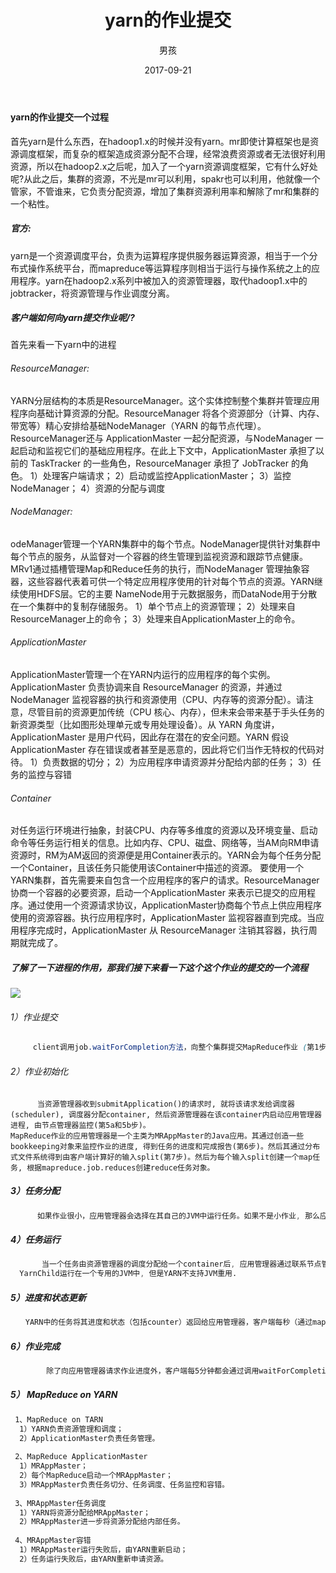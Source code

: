 ﻿---
layout: post
title: 'yarn的作业提交'
date: 2017-09-21
author: 男孩
tags: hadoop
---
#### yarn的作业提交一个过程

首先yarn是什么东西，在hadoop1.x的时候并没有yarn。mr即使计算框架也是资源调度框架，而复杂的框架造成资源分配不合理，经常浪费资源或者无法很好利用资源，所以在hadoop2.x之后呢，加入了一个yarn资源调度框架，它有什么好处呢?从此之后，集群的资源，不光是mr可以利用，spakr也可以利用，他就像一个管家，不管谁来，它负责分配资源，增加了集群资源利用率和解除了mr和集群的一个粘性。

##### 官方:
yarn是一个资源调度平台，负责为运算程序提供服务器运算资源，相当于一个分布式操作系统平台，而mapreduce等运算程序则相当于运行与操作系统之上的应用程序。yarn在hadoop2.x系列中被加入的资源管理器，取代hadoop1.x中的jobtracker，将资源管理与作业调度分离。
##### 客户端如何向yarn提交作业呢/?
首先来看一下yarn中的进程
###### ResourceManager:
 YARN分层结构的本质是ResourceManager。这个实体控制整个集群并管理应用程序向基础计算资源的分配。ResourceManager 将各个资源部分（计算、内存、带宽等）精心安排给基础NodeManager（YARN 的每节点代理）。ResourceManager还与 ApplicationMaster 一起分配资源，与NodeManager 一起启动和监视它们的基础应用程序。在此上下文中，ApplicationMaster 承担了以前的 TaskTracker 的一些角色，ResourceManager 承担了 JobTracker 的角色。
  1）处理客户端请求；
  2）启动或监控ApplicationMaster；
  3）监控NodeManager；
  4）资源的分配与调度
###### NodeManager:
odeManager管理一个YARN集群中的每个节点。NodeManager提供针对集群中每个节点的服务，从监督对一个容器的终生管理到监视资源和跟踪节点健康。MRv1通过插槽管理Map和Reduce任务的执行，而NodeManager 管理抽象容器，这些容器代表着可供一个特定应用程序使用的针对每个节点的资源。YARN继续使用HDFS层。它的主要 NameNode用于元数据服务，而DataNode用于分散在一个集群中的复制存储服务。
  1）单个节点上的资源管理；
  2）处理来自ResourceManager上的命令；
  3）处理来自ApplicationMaster上的命令。
###### ApplicationMaster
ApplicationMaster管理一个在YARN内运行的应用程序的每个实例。ApplicationMaster 负责协调来自 ResourceManager 的资源，并通过 NodeManager 监视容器的执行和资源使用（CPU、内存等的资源分配）。请注意，尽管目前的资源更加传统（CPU 核心、内存），但未来会带来基于手头任务的新资源类型（比如图形处理单元或专用处理设备）。从 YARN 角度讲，ApplicationMaster 是用户代码，因此存在潜在的安全问题。YARN 假设 ApplicationMaster 存在错误或者甚至是恶意的，因此将它们当作无特权的代码对待。
  1）负责数据的切分；
  2）为应用程序申请资源并分配给内部的任务；
  3）任务的监控与容错
###### Container
 对任务运行环境进行抽象，封装CPU、内存等多维度的资源以及环境变量、启动命令等任务运行相关的信息。比如内存、CPU、磁盘、网络等，当AM向RM申请资源时，RM为AM返回的资源便是用Container表示的。YARN会为每个任务分配一个Container，且该任务只能使用该Container中描述的资源。
  要使用一个YARN集群，首先需要来自包含一个应用程序的客户的请求。ResourceManager 协商一个容器的必要资源，启动一个ApplicationMaster 来表示已提交的应用程序。通过使用一个资源请求协议，ApplicationMaster协商每个节点上供应用程序使用的资源容器。执行应用程序时，ApplicationMaster 监视容器直到完成。当应用程序完成时，ApplicationMaster 从 ResourceManager 注销其容器，执行周期就完成了。
##### 了解了一下进程的作用，那我们接下来看一下这个这个作业的提交的一个流程
![](http://mgimg-ali.oss-cn-beijing.aliyuncs.com/hadoop/yarn/yarn.jpg)
###### 1）作业提交
```css
     client调用job.waitForCompletion方法，向整个集群提交MapReduce作业 (第1步) 。 新的作业ID(应用ID)由资源管理器分配(第2步). 作业的client核实作业的输出, 计算输入的split,将作业的资源(包括Jar包, 配置文件, split信息)拷贝给HDFS(第3步). 最后, 通过调用资源管理器的submitApplication()来提交作业(第4步).
```
###### 2）作业初始化
```csss
      当资源管理器收到submitApplication()的请求时, 就将该请求发给调度器(scheduler), 调度器分配container, 然后资源管理器在该container内启动应用管理器进程, 由节点管理器监控(第5a和5b步)。
MapReduce作业的应用管理器是一个主类为MRAppMaster的Java应用。其通过创造一些bookkeeping对象来监控作业的进度, 得到任务的进度和完成报告(第6步)。然后其通过分布式文件系统得到由客户端计算好的输入split(第7步)。然后为每个输入split创建一个map任务, 根据mapreduce.job.reduces创建reduce任务对象。
```
##### 3）任务分配  
```css
      如果作业很小，应用管理器会选择在其自己的JVM中运行任务。如果不是小作业, 那么应用管理器向资源管理器请求container来运行所有的map和reduce任务(第8步). 这些请求是通过心跳来传输的, 包括每个map任务的数据位置, 比如存放输入split的主机名和机架(rack). 调度器利用这些信息来调度任务, 尽量将任务分配给存储数据的节点, 或者退而分配给和存放输入split的节点相同机架的节点.
```
##### 4）任务运行
```css
       当一个任务由资源管理器的调度分配给一个container后, 应用管理器通过联系节点管理器来启动container(第9a步和9b步). 任务由一个主类为YarnChild的Java应用执行. 在运行任务之前首先本地化任务需要的资源, 比如作业配置, JAR文件, 以及分布式缓存的所有文件(第10步). 最后, 运行map或reduce任务(第11步).
  YarnChild运行在一个专用的JVM中, 但是YARN不支持JVM重用.
```
##### 5）进度和状态更新 
```css
　　YARN中的任务将其进度和状态（包括counter）返回给应用管理器，客户端每秒（通过mapreduce.client.progressmonitor.pollinterval设置）向应用管理器请求进度更新，展示给用户。
```
##### 6）作业完成
```css
        除了向应用管理器请求作业进度外，客户端每5分钟都会通过调用waitForCompletion()来检查作业是否完成。时间间隔可以通过mapreduce.client.completion. pollinterval来设置。作业完成之后, 应用管理器和container会清理工作状态, OutputCommiter的作业清理方法也会被调用。作业的信息会被作业历史服务器存储以备之后用户核查。
```
##### 5） MapReduce on YARN
```css
 1、MapReduce on TARN
  1）YARN负责资源管理和调度；
  2）ApplicationMaster负责任务管理。
  
 2、MapReduce ApplicationMaster
  1）MRAppMaster；
  2）每个MapReduce启动一个MRAppMaster；
  3）MRAppMaster负责任务切分、任务调度、任务监控和容错。
  
 3、MRAppMaster任务调度
  1）YARN将资源分配给MRAppMaster；
  2）MRAppMaster进一步将资源分配给内部任务。
  
 4、MRAppMaster容错
  1）MRAppMaster运行失败后，由YARN重新启动；
  2）任务运行失败后，由YARN重新申请资源。
```